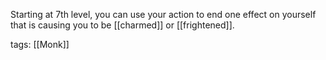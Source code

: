 Starting at 7th level, you can use your action to end one effect on yourself that is causing you to be [[charmed]] or [[frightened]].

tags: [[Monk]]